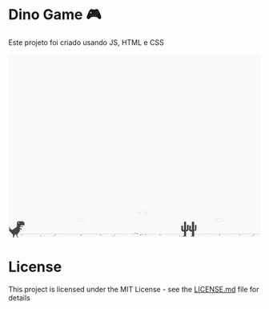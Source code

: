 # Dino Game :video_game: 
Este projeto foi criado usando JS, HTML e CSS

![screenshot](example.png?raw=true "screenshot")

# License
This project is licensed under the MIT License - see the [LICENSE.md](LICENSE.md) file for details
